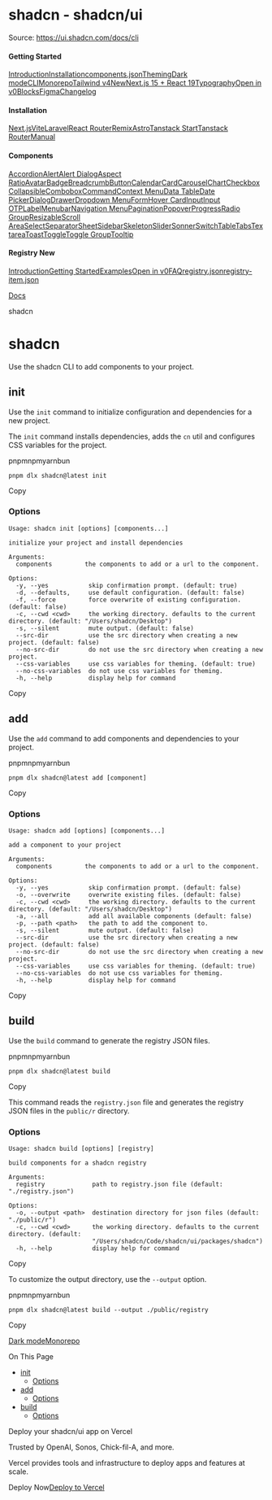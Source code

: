 # shadcn - shadcn/ui

Source: https://ui.shadcn.com/docs/cli

#### Getting Started

[Introduction](/docs)[Installation](/docs/installation)[components.json](/docs/components-json)[Theming](/docs/theming)[Dark mode](/docs/dark-mode)[CLI](/docs/cli)[Monorepo](/docs/monorepo)[Tailwind v4New](/docs/tailwind-v4)[Next.js 15 + React 19](/docs/react-19)[Typography](/docs/components/typography)[Open in v0](/docs/v0)[Blocks](/docs/blocks)[Figma](/docs/figma)[Changelog](/docs/changelog)

#### Installation

[Next.js](/docs/installation/next)[Vite](/docs/installation/vite)[Laravel](/docs/installation/laravel)[React Router](/docs/installation/react-router)[Remix](/docs/installation/remix)[Astro](/docs/installation/astro)[Tanstack Start](/docs/installation/tanstack)[Tanstack Router](/docs/installation/tanstack-router)[Manual](/docs/installation/manual)

#### Components

[Accordion](/docs/components/accordion)[Alert](/docs/components/alert)[Alert Dialog](/docs/components/alert-dialog)[Aspect Ratio](/docs/components/aspect-ratio)[Avatar](/docs/components/avatar)[Badge](/docs/components/badge)[Breadcrumb](/docs/components/breadcrumb)[Button](/docs/components/button)[Calendar](/docs/components/calendar)[Card](/docs/components/card)[Carousel](/docs/components/carousel)[Chart](/docs/components/chart)[Checkbox](/docs/components/checkbox)[Collapsible](/docs/components/collapsible)[Combobox](/docs/components/combobox)[Command](/docs/components/command)[Context Menu](/docs/components/context-menu)[Data Table](/docs/components/data-table)[Date Picker](/docs/components/date-picker)[Dialog](/docs/components/dialog)[Drawer](/docs/components/drawer)[Dropdown Menu](/docs/components/dropdown-menu)[Form](/docs/components/form)[Hover Card](/docs/components/hover-card)[Input](/docs/components/input)[Input OTP](/docs/components/input-otp)[Label](/docs/components/label)[Menubar](/docs/components/menubar)[Navigation Menu](/docs/components/navigation-menu)[Pagination](/docs/components/pagination)[Popover](/docs/components/popover)[Progress](/docs/components/progress)[Radio Group](/docs/components/radio-group)[Resizable](/docs/components/resizable)[Scroll Area](/docs/components/scroll-area)[Select](/docs/components/select)[Separator](/docs/components/separator)[Sheet](/docs/components/sheet)[Sidebar](/docs/components/sidebar)[Skeleton](/docs/components/skeleton)[Slider](/docs/components/slider)[Sonner](/docs/components/sonner)[Switch](/docs/components/switch)[Table](/docs/components/table)[Tabs](/docs/components/tabs)[Textarea](/docs/components/textarea)[Toast](/docs/components/toast)[Toggle](/docs/components/toggle)[Toggle Group](/docs/components/toggle-group)[Tooltip](/docs/components/tooltip)

#### Registry New

[Introduction](/docs/registry)[Getting Started](/docs/registry/getting-started)[Examples](/docs/registry/examples)[Open in v0](/docs/registry/open-in-v0)[FAQ](/docs/registry/faq)[registry.json](/docs/registry/registry-json)[registry-item.json](/docs/registry/registry-item-json)

[Docs](/docs)

shadcn

# shadcn

Use the shadcn CLI to add components to your project.

## init

Use the `init` command to initialize configuration and dependencies for a new project.

The `init` command installs dependencies, adds the `cn` util and configures CSS variables for the project.

pnpmnpmyarnbun

```
pnpm dlx shadcn@latest init

```

Copy

### Options

```
Usage: shadcn init [options] [components...]

initialize your project and install dependencies

Arguments:
  components         the components to add or a url to the component.

Options:
  -y, --yes           skip confirmation prompt. (default: true)
  -d, --defaults,     use default configuration. (default: false)
  -f, --force         force overwrite of existing configuration. (default: false)
  -c, --cwd <cwd>     the working directory. defaults to the current directory. (default: "/Users/shadcn/Desktop")
  -s, --silent        mute output. (default: false)
  --src-dir           use the src directory when creating a new project. (default: false)
  --no-src-dir        do not use the src directory when creating a new project.
  --css-variables     use css variables for theming. (default: true)
  --no-css-variables  do not use css variables for theming.
  -h, --help          display help for command
```

Copy

## add

Use the `add` command to add components and dependencies to your project.

pnpmnpmyarnbun

```
pnpm dlx shadcn@latest add [component]

```

Copy

### Options

```
Usage: shadcn add [options] [components...]

add a component to your project

Arguments:
  components         the components to add or a url to the component.

Options:
  -y, --yes           skip confirmation prompt. (default: false)
  -o, --overwrite     overwrite existing files. (default: false)
  -c, --cwd <cwd>     the working directory. defaults to the current directory. (default: "/Users/shadcn/Desktop")
  -a, --all           add all available components (default: false)
  -p, --path <path>   the path to add the component to.
  -s, --silent        mute output. (default: false)
  --src-dir           use the src directory when creating a new project. (default: false)
  --no-src-dir        do not use the src directory when creating a new project.
  --css-variables     use css variables for theming. (default: true)
  --no-css-variables  do not use css variables for theming.
  -h, --help          display help for command
```

Copy

## build

Use the `build` command to generate the registry JSON files.

pnpmnpmyarnbun

```
pnpm dlx shadcn@latest build

```

Copy

This command reads the `registry.json` file and generates the registry JSON files in the `public/r` directory.

### Options

```
Usage: shadcn build [options] [registry]

build components for a shadcn registry

Arguments:
  registry             path to registry.json file (default: "./registry.json")

Options:
  -o, --output <path>  destination directory for json files (default: "./public/r")
  -c, --cwd <cwd>      the working directory. defaults to the current directory. (default:
                       "/Users/shadcn/Code/shadcn/ui/packages/shadcn")
  -h, --help           display help for command
```

Copy

To customize the output directory, use the `--output` option.

pnpmnpmyarnbun

```
pnpm dlx shadcn@latest build --output ./public/registry

```

Copy

[Dark mode](/docs/dark-mode)[Monorepo](/docs/monorepo)

On This Page

* [init](#init)
  + [Options](#options)
* [add](#add)
  + [Options](#options-1)
* [build](#build)
  + [Options](#options-2)

Deploy your shadcn/ui app on Vercel

Trusted by OpenAI, Sonos, Chick-fil-A, and more.

Vercel provides tools and infrastructure to deploy apps and features at scale.

Deploy Now[Deploy to Vercel](https://vercel.com/new?utm_source=shadcn_site&utm_medium=web&utm_campaign=docs_cta_deploy_now_callout)